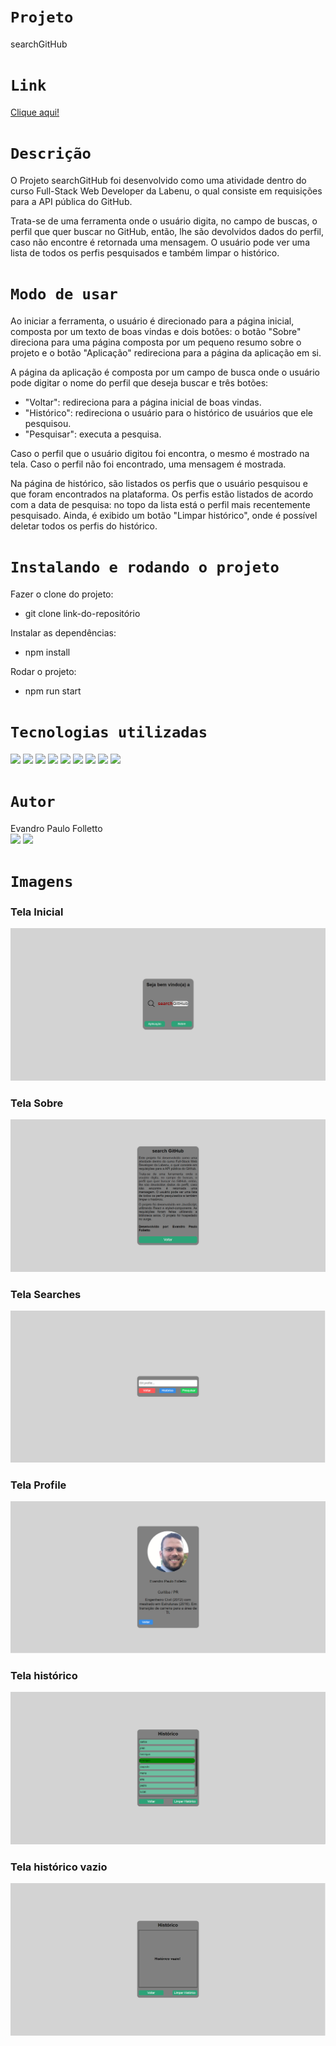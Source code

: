 # `Projeto`
searchGitHub

# `Link`
[Clique aqui!](https://folletto-searchgithub.surge.sh/)

# `Descrição`
O Projeto searchGitHub foi desenvolvido como uma atividade dentro do curso Full-Stack Web Developer da Labenu, o qual consiste em requisições para a API pública do GitHub.

Trata-se de uma ferramenta onde o usuário digita, no campo de buscas, o perfil que quer buscar no GitHub, então, lhe são devolvidos dados do perfil, caso não encontre é retornada uma mensagem. O usuário pode ver uma lista de todos os perfis pesquisados e também limpar o histórico.
</br>

# `Modo de usar`
Ao iniciar a ferramenta, o usuário é direcionado para a página inicial, composta por um texto de boas vindas e dois botões: o botão "Sobre" direciona para uma página composta por um pequeno resumo sobre o projeto e o botão "Aplicação" redireciona para a página da aplicação em si.

A página da aplicação é composta por um campo de busca onde o usuário pode digitar o nome do perfil que deseja buscar e três botões: 
- "Voltar": redireciona para a página inicial de boas vindas.
- "Histórico": redireciona o usuário para o histórico de usuários que ele pesquisou.
- "Pesquisar": executa a pesquisa.

Caso o perfil que o usuário digitou foi encontra, o mesmo é mostrado na tela. Caso o perfil não foi encontrado, uma mensagem é mostrada.

Na página de histórico, são listados os perfis que o usuário pesquisou e que foram encontrados na plataforma. Os perfis estão listados de acordo com a data de pesquisa: no topo da lista está o perfil mais recentemente pesquisado. Ainda, é exibido um botão "Limpar histórico", onde é possível deletar todos os perfis do histórico.

# `Instalando e rodando o projeto`
Fazer o clone do projeto:
- git clone link-do-repositório

Instalar as dependências:
- npm install

Rodar o projeto:
- npm run start

# `Tecnologias utilizadas`
<div>
<img src="https://img.shields.io/badge/Visual_Studio_Code-0078D4?style=for-the-badge&logo=visual%20studio%20code&logoColor=white">
<img src="https://img.shields.io/badge/JavaScript-F7DF1E?style=for-the-badge&logo=javascript&logoColor=black">
<img src="https://img.shields.io/badge/HTML5-E34F26?style=for-the-badge&logo=html5&logoColor=white">
<img src="https://img.shields.io/badge/styled--components-DB7093?style=for-the-badge&logo=styled-components&logoColor=white">
<img src="https://img.shields.io/badge/React-20232A?style=for-the-badge&logo=react&logoColor=61DAFB">
<img src="https://img.shields.io/badge/GIT-E44C30?style=for-the-badge&logo=git&logoColor=white">
<img src="https://img.shields.io/badge/GitHub-100000?style=for-the-badge&logo=github&logoColor=white">
<img src="https://img.shields.io/badge/Markdown-000000?style=for-the-badge&logo=markdown&logoColor=white">
<img src="https://img.shields.io/badge/React_Router-CA4245?style=for-the-badge&logo=react-router&logoColor=white">
</div>

# `Autor`
Evandro Paulo Folletto
</br>
<a href="https://www.linkedin.com/in/evandrofolletto/"><img src="https://img.shields.io/badge/LinkedIn-0077B5?style=for-the-badge&logo=linkedin&logoColor=white"></a> <a href="https://github.com/epfolletto"><img src="https://img.shields.io/badge/GitHub-100000?style=for-the-badge&logo=github&logoColor=white"></a> 
</br>

# `Imagens`

### Tela Inicial
<img src="./src/assets/images/readme/site_1.png"/>

### Tela Sobre
<img src="./src/assets/images/readme/site_2.png"/>

### Tela Searches
<img src="./src/assets/images/readme/site_3.png"/>

### Tela Profile
<img src="./src/assets/images/readme/site_4.png"/>

### Tela histórico
<img src="./src/assets/images/readme/site_5.png"/>

### Tela histórico vazio
<img src="./src/assets/images/readme/site_6.png"/>
